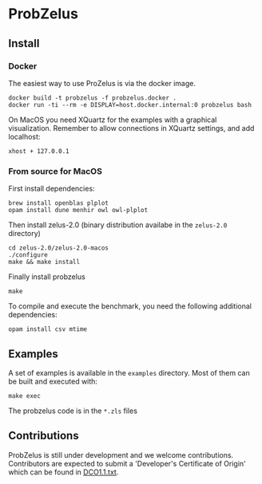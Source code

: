 # ProbZelus

## Install

### Docker

The easiest way to use ProZelus is via the docker image.
```
docker build -t probzelus -f probzelus.docker .
docker run -ti --rm -e DISPLAY=host.docker.internal:0 probzelus bash
```

On MacOS you need XQuartz for the examples with a graphical visualization.
Remember to allow connections in XQuartz settings, and add localhost:
```
xhost + 127.0.0.1
```

### From source for MacOS

First install dependencies:
```
brew install openblas plplot
opam install dune menhir owl owl-plplot
```

Then install zelus-2.0 (binary distribution availabe in the `zelus-2.0` directory)
```
cd zelus-2.0/zelus-2.0-macos
./configure
make && make install
```

Finally install probzelus
```
make
```

To compile and execute the benchmark, you need the following additional dependencies:
```
opam install csv mtime
```


## Examples

A set of examples is available in the `examples` directory.
Most of them can be built and executed with:

```
make exec
```

The probzelus code is in the `*.zls` files


## Contributions

ProbZelus is still under development and we welcome contributions.
Contributors are expected to submit a 'Developer's Certificate of Origin' which can be found in [DCO1.1.txt](DCO1.1.txt).
